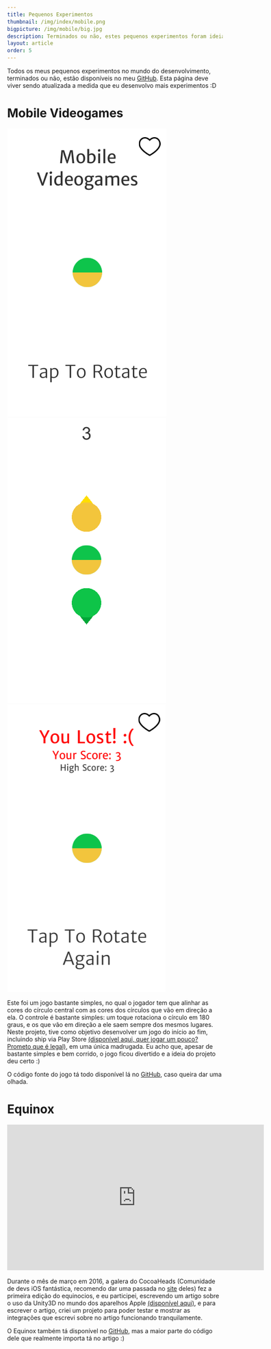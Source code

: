 ```yaml
---
title: Pequenos Experimentos
thumbnail: /img/index/mobile.png
bigpicture: /img/mobile/big.jpg
description: Terminados ou não, estes pequenos experimentos foram ideias que tive para exercitar algum tipo de coisa, como a resposta da dúvida 'será que é possível fazer um jogo sozinho em uma madrugada?'
layout: article
order: 5
---
```


Todos os meus pequenos experimentos no mundo do desenvolvimento, terminados ou não, estão disponíveis no meu [GitHub](https://github.com/loloop). Esta página deve viver sendo atualizada a medida que eu desenvolvo mais experimentos :D

# Mobile Videogames 

<div class="row">
    <div class="col">
        <img src="/img/pequenos-experimentos/mobile-1.png">
    </div>
    <div class="col">
        <img src="/img/pequenos-experimentos/mobile-2.png">
    </div>
    <div class="col">
        <img src="/img/pequenos-experimentos/mobile-3.png">
    </div>
</div>



Este foi um jogo bastante simples, no qual o jogador tem que alinhar as cores do círculo central com as cores dos círculos que vão em direção a ela. O controle é bastante simples: um toque rotaciona o círculo em 180 graus, e os que vão em direção a ele saem sempre dos mesmos lugares. Neste projeto, tive como objetivo desenvolver um jogo do início ao fim, incluindo ship via Play Store [(disponível aqui, quer jogar um pouco? Prometo que é legal)](https://play.google.com/store/apps/details?id=me.mauriciocardozo.videogamesmoveis), em uma única madrugada. Eu acho que, apesar de bastante simples e bem corrido, o jogo ficou divertido e a ideia do projeto deu certo :)

O código fonte do jogo tá todo disponível lá no [GitHub](https://github.com/loloop/videogames-moveis), caso queira dar uma olhada.

# Equinox

<iframe src='https://gfycat.com/ifr/RewardingCreepyHowlermonkey' frameborder='0' scrolling='no' width='600' height='340' allowfullscreen ></iframe>

Durante o mês de março em 2016, a galera do CocoaHeads (Comunidade de devs iOS fantástica, recomendo dar uma passada no [site](http://www.cocoaheads.com.br) deles) fez a primeira edição do equinocios, e eu participei, escrevendo um artigo sobre o uso da Unity3D no mundo dos aparelhos Apple [(disponível aqui)](http://equinocios.com/gamedev/2016/03/11/Unity3DeoMundoApple/), e para escrever o artigo, criei um projeto para poder testar e mostrar as integrações que escrevi sobre no artigo funcionando tranquilamente.

O Equinox também tá disponível no [GitHub](https://github.com/loloop/equinox), mas a maior parte do código dele que realmente importa tá no artigo :)